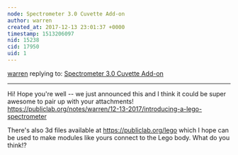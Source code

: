 ```yaml
---
node: Spectrometer 3.0 Cuvette Add-on
author: warren
created_at: 2017-12-13 23:01:37 +0000
timestamp: 1513206097
nid: 15238
cid: 17950
uid: 1
---
```




[warren](../profile/warren) replying to: [Spectrometer 3.0 Cuvette Add-on](../notes/programmer1200/11-25-2017/spectrometer-3-0-cuvette-add-on)

----
Hi! Hope you're well -- we just announced this and I think it could be super awesome to pair up with your attachments! https://publiclab.org/notes/warren/12-13-2017/introducing-a-lego-spectrometer

There's also 3d files available at https://publiclab.org/lego which I hope can be used to make modules like yours connect to the Lego body. What do you think!?